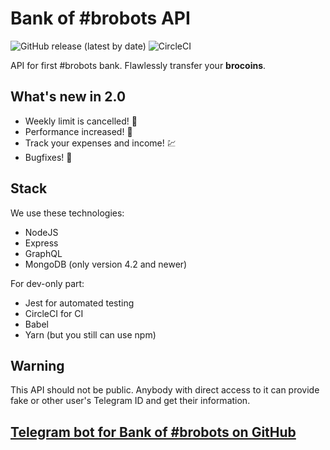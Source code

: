 # Bank of #brobots API

![GitHub release (latest by date)](https://img.shields.io/github/v/release/andrew4ever/bank-of-brobots-api) ![CircleCI](https://img.shields.io/circleci/build/github/andrew4ever/bank-of-brobots-api/master?token=cfd935a3964346cb597ac3c5d799b4059f05e305)

API for first #brobots bank. Flawlessly transfer your **brocoins**.

## What's new in 2.0

- Weekly limit is cancelled! 🎉
- Performance increased! 🚀
- Track your expenses and income! 💹
- Bugfixes! 🐛

## Stack

We use these technologies:

- NodeJS
- Express
- GraphQL
- MongoDB (only version 4.2 and newer)

For dev-only part:

- Jest for automated testing
- CircleCI for CI
- Babel
- Yarn (but you still can use npm)

## Warning

This API should not be public. Anybody with direct access to it can provide fake or other user's Telegram ID and get their information.

## [Telegram bot for Bank of #brobots on GitHub](https://github.com/andrew4ever/bank-of-brobots-bot)
